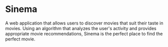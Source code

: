 # Sinema
A web application that allows users to discover movies that suit their taste in movies. Using an algorithm that analyzes the user's activity and provides appropriate movie recommendations, Sinema is the perfect place to find the perfect movie.
